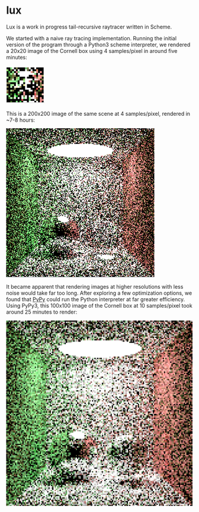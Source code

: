 # lux

Lux is a work in progress tail-recursive raytracer written in Scheme.

We started with a naive ray tracing implementation. Running the initial version of the program through a Python3 scheme interpreter, we rendered a 20x20 image of the Cornell box using 4 samples/pixel in around five minutes:

![20x20 Cornell box](doc/images/20x20v1.png)

This is a 200x200 image of the same scene at 4 samples/pixel, rendered in ~7-8 hours:

![200x200 Cornell box](doc/images/200x200.png)

It became apparent that rendering images at higher resolutions with less noise would take far too long. After exploring a few optimization options, we found that [PyPy](https://pypy.org) could run the Python interpreter at far greater efficiency. Using PyPy3, this 100x100 image of the Cornell box at 10 samples/pixel took around 25 minutes to render:

![100x100 Cornell box](doc/images/100x100pypy.png)
